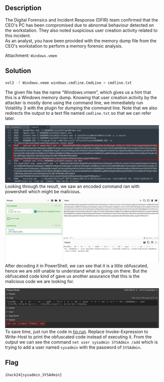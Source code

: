 ## Description
The Digital Forensics and Incident Response (DFIR) team confirmed that the CEO's PC has been compromised due to abnormal behaviour detected on the workstation. They also noted suspicious user creation activity related to this incident. <br>
As an analyst, you have been provided with the memory dump file from the CEO's workstation to perform a memory forensic analysis. 

Attachment: `Windows.vmem`

## Solution
```bash {frame="none"}
vol3 -f Windows.vmem windows.cmdline.CmdLine > cmdline.txt
```
The given file has the name “Windows.vmem”, which gives us a hint that this is a Windows memory dump. Knowing that user creation activity by the attacker is mostly done using the command line, we immediately run Volatility 3 with the plugin for dumping the command line. Note that we also redirects the output to a text file named `cmdline.txt` so that we can refer later. 

![](memory-1.png) 
Looking through the result, we saw an encoded command ran with powershell which might be malicious. 

![](memory-2.png) 
After decoding it in PowerShell, we can see that it is a little obfuscated, hence we are still unable to understand what is going on there. But the obfuscated code kind of gave us another assurance that this is the malicious code we are looking for. 

![](memory-3.png) 
To save time, just run the code in [tio.run](https://tio.run/#). Replace Invoke-Expression to Write-Host to print the obfuscated code instead of executing it. From the output we can see the command `net user sysadmin SYSAdmin /add` which is trying to add a user named `sysadmin` with the password of `SYSAdmin`. 

## Flag
`ihack24{sysadmin_SYSAdmin}`